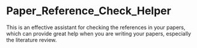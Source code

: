 # Paper_Reference_Check_Helper
This is an effective assistant for checking the references in your papers, which can provide great help when you are writing your papers, especially the literature review. 

